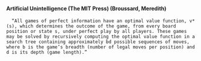 #### Artificial Unintelligence (The MIT Press) (Broussard, Meredith)
      “All games of perfect information have an optimal value function, v*(s), which determines the outcome of the game, from every board position or state s, under perfect play by all players. These games may be solved by recursively computing the optimal value function in a search tree containing approximately bd possible sequences of moves, where b is the game’s breadth (number of legal moves per position) and d is its depth (game length).”

